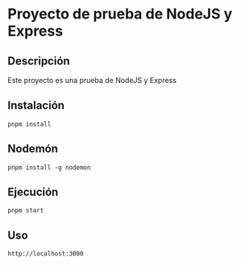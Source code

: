 # Proyecto de prueba de NodeJS y Express

## Descripción
Este proyecto es una prueba de NodeJS y Express 

## Instalación
```
pnpm install
```

## Nodemón
```
pnpm install -g nodemon
```


## Ejecución
```
pnpm start
```

## Uso
```
http://localhost:3000
```

